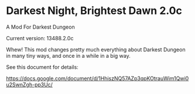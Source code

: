 # Darkest Night, Brightest Dawn 2.0c
A Mod For Darkest Dungeon

Current version: 13488.2.0c

Whew! This mod changes pretty much everything about Darkest Dungeon in many tiny ways, and once in a while in a big way.

See this document for details:

https://docs.google.com/document/d/1HhiszNQ57AZp3qpKOtrauWim1Qwi0u2SwnZgh-pp3Uc/
